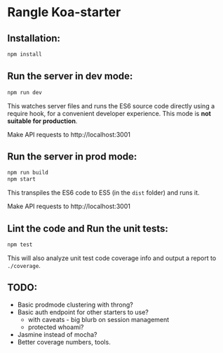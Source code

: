 # Rangle Koa-starter

## Installation:

```sh
npm install
```

## Run the server in dev mode:

```sh
npm run dev
```

This watches server files and runs the ES6 source code directly using a require
hook, for a convenient developer experience. This mode is __not suitable for
production__.

Make API requests to http://localhost:3001

## Run the server in prod mode:

```sh
npm run build
npm start
```

This transpiles the ES6 code to ES5 (in the `dist` folder) and runs it.

Make API requests to http://localhost:3001

## Lint the code and Run the unit tests:

```sh
npm test
```

This will also analyze unit test code coverage info and output a report to
`./coverage`.

## TODO:

* Basic prodmode clustering with throng?
* Basic auth endpoint for other starters to use?
  * with caveats - big blurb on session management
  * protected whoami?
* Jasmine instead of mocha?
* Better coverage numbers, tools.
